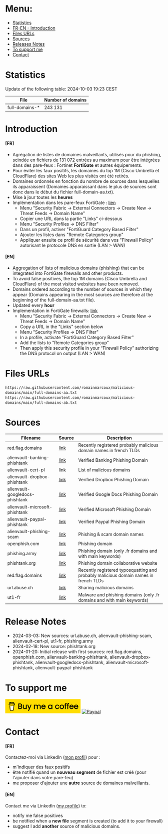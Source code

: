 # Menu:

- [Statistics](https://github.com/romainmarcoux/malicious-domains#statistics)
- [FR-EN - Introduction](https://github.com/romainmarcoux/malicious-domains#introduction)
- [Files URLs](https://github.com/romainmarcoux/malicious-domains#files-urls)
- [Sources](https://github.com/romainmarcoux/malicious-domains#sources)
- [Releases Notes](https://github.com/romainmarcoux/malicious-domains#releases-notes)
- [To support me](https://github.com/romainmarcoux/malicious-domains#to-support-me)
- [Contact](https://github.com/romainmarcoux/malicious-domains#contact)

# Statistics

Update of the following table: 2024-10-03 19:23 CEST

| File | Number of domains |
| ---- | ---------------- |
| full-domains-\* | 243 131 |

# Introduction
#### **[FR]**

- Agrégation de listes de domaines malveillants, utilisés pour du phishing, scindée en fichiers de 131 072 entrées au maximum pour être intégrées dans des pare-feux : Fortinet **FortiGate** et autres équipements.
- Pour éviter les faux positifs, les domaines du top 1M (Cisco Umbrella et CloudFlare) des sites Web les plus visités ont été retirés.
- Domaines ordonnés en fonction du nombre de sources dans lesquelles ils apparaissent (Domaines apparaissant dans le plus de sources sont donc dans le début du fichier full-domain-aa.txt).
- Mise à jour toutes les **heures**
- Implémentation dans les pare-feux FortiGate : [lien](https://docs.fortinet.com/document/fortigate/7.0.13/administration-guide/195303/domain-name-threat-feed) 
   * Menu "Security Fabric → External Connectors → Create New → Threat Feeds → Domain Name"
   * Copier une URL dans la partie "Links" ci-dessous
   * Menu "Security Profiles → DNS Filter"
   * Dans un profil, activer "FortiGuard Category Based Filter"
   * Ajouter les listes dans "Remote Categories group"
   * Appliquer ensuite ce profil de sécurité dans vos "Firewall Policy" autorisant le protocole DNS en sortie (LAN > WAN)

#### **[EN]**

- Aggregation of lists of malicious domains (phishing) that can be integrated into FortiGate firewalls and other products.
- To avoid false positives, the top 1M domains (Cisco Umbrella and CloudFlare) of the most visited websites have been removed.
- Domains ordered according to the number of sources in which they appear (Domains appearing in the most sources are therefore at the beginning of the full-domain-aa.txt file).
- Updated every **hour**
- Implementation in FortiGate firewalls: [link](https://docs.fortinet.com/document/fortigate/7.0.13/administration-guide/195303/domain-name-threat-feed)
   * Menu "Security Fabric → External Connectors → Create New → Threat Feeds → Domain Name"
   * Copy a URL in the "Links" section below
   * Menu "Security Profiles → DNS Filter"
   * In a profile, activate "FortiGuard Category Based Filter"
   * Add the lists to "Remote Categories group"
   * Then apply this security profile in your “Firewall Policy” authorizing the DNS protocol on output (LAN > WAN)

# Files URLs

```
https://raw.githubusercontent.com/romainmarcoux/malicious-domains/main/full-domains-aa.txt
https://raw.githubusercontent.com/romainmarcoux/malicious-domains/main/full-domains-ab.txt
```

# Sources

| Filename                    | Source | Description |
| --------------------------- | ------ | ----------- |
| red.flag.domains | [link](https://red.flag.domains/) | Recently registered probably malicious domain names in french TLDs |
| alienvault-banking-phishtank | [link](https://otx.alienvault.com/pulse/617b0867f77ec5e2192a4cf5) | Verified Banking Phishing Domain |
| alienvault-cert-pl | [link](https://otx.alienvault.com/pulse/653e8484ba7c285929cb5e0d) | List of malicious domains |
| alienvault-dropbox-phishtank | [link](https://otx.alienvault.com/pulse/617b082446ce0ac85e507129) | Verified Dropbox Phishing Domain |
| alienvault-googledocs-phishtank | [link](https://otx.alienvault.com/pulse/6213f2c919cb371e8d38bae5) | Verified Google Docs Phishing Domain |
| alienvault-microsoft-phishtank | [link](https://otx.alienvault.com/pulse/617b087263b19aaa7a421a2f) | Verified Microsoft Phishing Domain |
| alienvault-paypal-phishtank | [link](https://otx.alienvault.com/pulse/617b089bbbab1cd42903ced7) | Verified Paypal Phishing Domain |
| alienvault-phishing-scam | [link](https://otx.alienvault.com/pulse/5ee7247cdb3820b358b37a71) | Phishing & scam domain names |
| openphish.com | [link](https://openphish.com/) | Phishing domain |
| phishing.army | [link](https://phishing.army/) | Phishing domain (only .fr domains and with main keywords) |
| phishtank.org | [link](https://phishtank.org/) | Phishing domain collaborative website |
| red.flag.domains | [link](https://red.flag.domains/) | Recently registered typosquatting and probably malicious domain names in french TLDs |
| url.abuse.ch | [link](https://urlhaus.abuse.ch/) | Sharing malicious domains |
| ut1-fr | [link](https://dsi.ut-capitole.fr/blacklists/) | Malware and phishing domains (only .fr domains and with main keywords) |

# Release Notes
- 2024-03-03: New sources: url.abuse.ch, alienvault-phishing-scam, alienvault-cert-pl, ut1-fr, phishing.army
- 2024-02-18: New source: phishtank.org
- 2024-01-20: Initial release with first sources: red.flag.domains, openphish.com, alienvault-banking-phishtank, alienvault-dropbox-phishtank, alienvault-googledocs-phishtank, alienvault-microsoft-phishtank, alienvault-paypal-phishtank

# To support me

[![BuyMeACoffee](https://raw.githubusercontent.com/romainmarcoux/romainmarcoux/main/img/buymeacoffee.png 'BuyMeACoffee')](https://buymeacoffee.com/romainmarcoux)
[![Paypal](https://www.paypalobjects.com/en_US/FR/i/btn/btn_donateCC_LG.gif 'Paypal')](https://www.paypal.com/donate/?hosted_button_id=TNPNMMBFVVL8E)

# Contact
#### **[FR]**

Contactez-moi via LinkedIn ([mon profil](https://linkedin.com/in/romainmarcoux/)) pour :
- m'indiquer des faux positifs
- être notifié quand un **nouveau segment** de fichier est créé (pour l'ajouter dans votre pare-feu)
- me proposer d'ajouter une **autre** source de domaines malveillants.

#### **[EN]**

Contact me via LinkedIn ([my profile](https://linkedin.com/in/romainmarcoux/)) to:
- notify me false positives
- be notified when a **new file** segment is created (to add it to your firewall)
- suggest I add **another** source of malicious domains.

